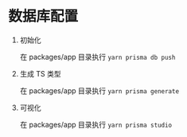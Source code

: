 # 数据库配置

1. 初始化

   在 packages/app 目录执行 `yarn prisma db push`

2. 生成 TS 类型

   在 packages/app 目录执行 `yarn prisma generate`

3. 可视化

   在 packages/app 目录执行 `yarn prisma studio`
